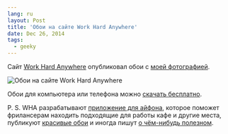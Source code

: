 ```yaml
---
lang: ru
layout: Post
title: 'Обои на сайте Work Hard Anywhere'
date: Dec 26, 2014
tags:
  - geeky
---
```


Сайт [Work Hard Anywhere](http://workhardanywhere.com/) опубликовал обои с [моей фотографией](http://morning.photos/albums/cityscapes/photos/1383/).

![Обои на сайте Work Hard Anywhere](http://wow.sapegin.me/183v2u293w41/WHA-Artem-Sapegin.jpg)

Обои для компьютера или телефона можно [скачать бесплатно](http://workhardanywhere.com/portfolio_page/triumph-palace/).

P. S. WHA разрабатывают [приложение для айфона](http://workhardanywhere.com/), которое поможет фрилансерам находить подходящие для работы кафе и другие места, публикуют [красивые обои](http://workhardanywhere.com/blog/) и иногда пишут [о чём-нибудь полезном](http://workhardanywhere.com/the-guide-to-cafe-etiquette/).
